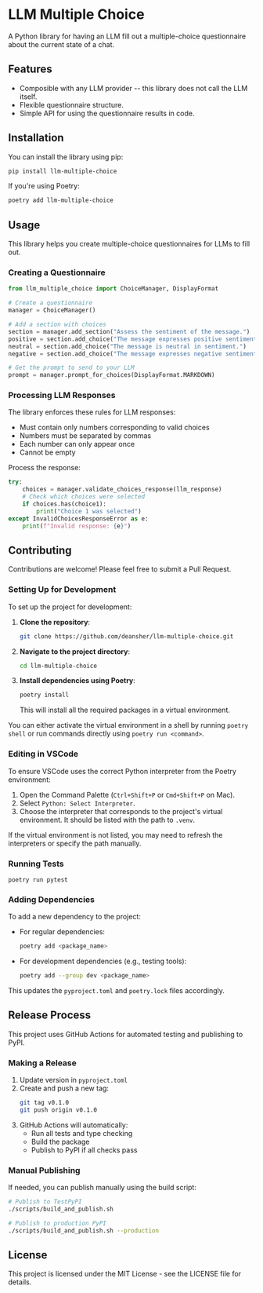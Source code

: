 # LLM Multiple Choice

A Python library for having an LLM fill out a multiple-choice questionnaire about the current state of a chat.

## Features

- Composible with any LLM provider -- this library does not call the LLM itself.
- Flexible questionnaire structure.
- Simple API for using the questionnaire results in code.

## Installation

You can install the library using pip:

```bash
pip install llm-multiple-choice
```

If you're using Poetry:

```bash
poetry add llm-multiple-choice
```

## Usage

This library helps you create multiple-choice questionnaires for LLMs to fill out.

### Creating a Questionnaire

```python
from llm_multiple_choice import ChoiceManager, DisplayFormat

# Create a questionnaire
manager = ChoiceManager()

# Add a section with choices
section = manager.add_section("Assess the sentiment of the message.")
positive = section.add_choice("The message expresses positive sentiment.")
neutral = section.add_choice("The message is neutral in sentiment.")
negative = section.add_choice("The message expresses negative sentiment.")

# Get the prompt to send to your LLM
prompt = manager.prompt_for_choices(DisplayFormat.MARKDOWN)
```

### Processing LLM Responses

The library enforces these rules for LLM responses:
- Must contain only numbers corresponding to valid choices
- Numbers must be separated by commas
- Each number can only appear once
- Cannot be empty

Process the response:
```python
try:
    choices = manager.validate_choices_response(llm_response)
    # Check which choices were selected
    if choices.has(choice1):
        print("Choice 1 was selected")
except InvalidChoicesResponseError as e:
    print(f"Invalid response: {e}")
```

## Contributing

Contributions are welcome! Please feel free to submit a Pull Request.

### Setting Up for Development

To set up the project for development:

1. **Clone the repository**:

   ```bash
   git clone https://github.com/deansher/llm-multiple-choice.git
   ```

2. **Navigate to the project directory**:

   ```bash
   cd llm-multiple-choice
   ```

3. **Install dependencies using Poetry**:

   ```bash
   poetry install
   ```

   This will install all the required packages in a virtual environment.

You can either activate the virtual environment in a shell by running `poetry shell`
or run commands directly using `poetry run <command>`.

### Editing in VSCode

To ensure VSCode uses the correct Python interpreter from the Poetry environment:

1. Open the Command Palette (`Ctrl+Shift+P` or `Cmd+Shift+P` on Mac).
2. Select `Python: Select Interpreter`.
3. Choose the interpreter that corresponds to the project's virtual environment. It should be listed with the path to `.venv`.

If the virtual environment is not listed, you may need to refresh the interpreters or specify the path manually.

### Running Tests

`poetry run pytest`

### Adding Dependencies

To add a new dependency to the project:

- For regular dependencies:

  ```bash
  poetry add <package_name>
  ```

- For development dependencies (e.g., testing tools):

  ```bash
  poetry add --group dev <package_name>
  ```

This updates the `pyproject.toml` and `poetry.lock` files accordingly.

## Release Process

This project uses GitHub Actions for automated testing and publishing to PyPI.

### Making a Release

1. Update version in `pyproject.toml`
2. Create and push a new tag:
   ```bash
   git tag v0.1.0
   git push origin v0.1.0
   ```
3. GitHub Actions will automatically:
   - Run all tests and type checking
   - Build the package
   - Publish to PyPI if all checks pass

### Manual Publishing

If needed, you can publish manually using the build script:

```bash
# Publish to TestPyPI
./scripts/build_and_publish.sh

# Publish to production PyPI
./scripts/build_and_publish.sh --production
```

## License

This project is licensed under the MIT License - see the LICENSE file for details.
